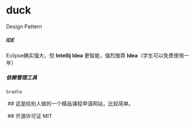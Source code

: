 # duck
Design Pattern

  ##### IDE
  Eclipse确实强大，但 **Intellij Idea** 更智能，强烈推荐 **Idea**（学生可以免费使用一年）
  
  ##### 依赖管理工具
  
  `Gradle`
 
  ## 这是给别人做的一个精品课程申请网站，比较简单。
  

  ## 开源许可证
   MIT

